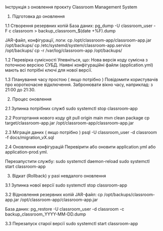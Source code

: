 Інструкція з оновлення проєкту Classroom Management System

1. Підготовка до оновлення

1.1 Створення резервних копій
База даних:
pg_dump -U classroom_user -F c classroom > backup_classroom_$(date +%F).dump

JAR-файл, конфігурації, логи:
cp /opt/classroom-app/classroom-app.jar /opt/backups/
cp /etc/systemd/system/classroom-app.service /opt/backups/
cp -r /var/log/classroom-app /opt/backups/

1.2 Перевірка сумісності
Упевніться, що:
Нова версія коду сумісна з поточною версією СУБД.
Наявні конфігураційні файли (application.yml) мають всі потрібні ключі для нової версії.

1.3 Планування часу простою ( якщо потрібно )
Повідомити користувачів про короткочасне відключення.
Забронювати вікно часу, наприклад: з 21:00 до 21:30.

2. Процес оновлення

2.1 Зупинка потрібних служб
sudo systemctl stop classroom-app

2.2 Розгортання нового коду
git pull origin main
mvn clean package
cp target/classroom-app.jar /opt/classroom-app/classroom-app.jar

2.3 Міграція даних ( якщо потрібно )
psql -U classroom_user -d classroom -f docs/migration_vX.sql

2.4 Оновлення конфігурацій
Перевірити або оновити application.yml або application-prod.yml.

Перезапустити службу:
sudo systemctl daemon-reload
sudo systemctl start classroom-app

3. Відкат (Rollback) у разі невдалого оновлення

3.1 Зупинка нової версії
sudo systemctl stop classroom-app

3.2 Відновлення резервних копій
JAR-файл:
cp /opt/backups/classroom-app.jar /opt/classroom-app/classroom-app.jar

База даних:
pg_restore -U classroom_user -d classroom -c backup_classroom_YYYY-MM-DD.dump

3.3 Перезапуск старої версії
sudo systemctl start classroom-app

